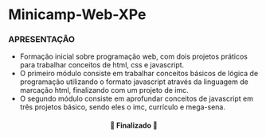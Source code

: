 # Minicamp-Web-XPe

### APRESENTAÇÃO

- Formação inicial sobre programação web, com dois projetos práticos para trabalhar
conceitos de html, css e javascript.
- O primeiro módulo consiste em trabalhar conceitos básicos de lógica de programação utilizando o formato javascript através da linguagem de marcação html, finalizando com um projeto de imc.
- O segundo módulo consiste em aprofundar conceitos de javascript em três projetos básico, sendo eles o imc, currículo e mega-sena.

<h4 align="center"> 
	🚧  Finalizado  🚧
</h4>
